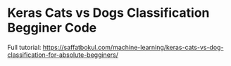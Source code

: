 # Keras Cats vs Dogs Classification Begginer Code
 
Full tutorial: https://saffatbokul.com/machine-learning/keras-cats-vs-dog-classification-for-absolute-begginers/
